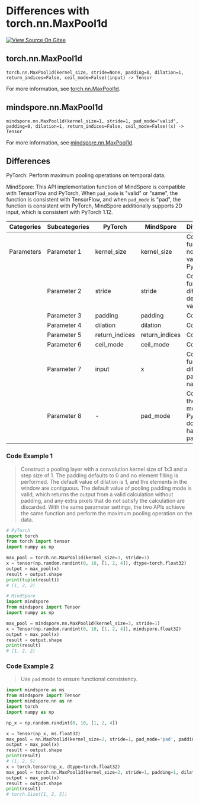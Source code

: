 # Differences with torch.nn.MaxPool1d

[![View Source On Gitee](https://mindspore-website.obs.cn-north-4.myhuaweicloud.com/website-images/r2.3.2/resource/_static/logo_source_en.svg)](https://gitee.com/mindspore/docs/blob/r2.3.2/docs/mindspore/source_en/note/api_mapping/pytorch_diff/MaxPool1d.md)

## torch.nn.MaxPool1d

```text
torch.nn.MaxPool1d(kernel_size, stride=None, padding=0, dilation=1, return_indices=False, ceil_mode=False)(input) -> Tensor
```

For more information, see [torch.nn.MaxPool1d](https://pytorch.org/docs/1.8.1/generated/torch.nn.MaxPool1d.html).

## mindspore.nn.MaxPool1d

```text
mindspore.nn.MaxPool1d(kernel_size=1, stride=1, pad_mode="valid", padding=0, dilation=1, return_indices=False, ceil_mode=False)(x) -> Tensor
```

For more information, see [mindspore.nn.MaxPool1d](https://www.mindspore.cn/docs/en/r2.3.2/api_python/nn/mindspore.nn.MaxPool1d.html).

## Differences

PyTorch: Perform maximum pooling operations on temporal data.

MindSpore: This API implementation function of MindSpore is compatible with TensorFlow and PyTorch, When `pad_mode` is "valid" or "same", the function is consistent with TensorFlow, and when `pad_mode` is "pad", the function is consistent with PyTorch, MindSpore additionally supports 2D input, which is consistent with PyTorch 1.12.

| Categories | Subcategories |PyTorch | MindSpore | Difference |
| --- | --- | --- | --- |---|
|Parameters | Parameter 1 | kernel_size | kernel_size | Consistent function, no default values for PyTorch |
| | Parameter 2 | stride | stride | Consistent function, different default value  |
| | Parameter 3 | padding |padding | Consistent |
| | Parameter 4 | dilation | dilation | Consistent |
| | Parameter 5 | return_indices | return_indices | Consistent |
| | Parameter 6 | ceil_mode | ceil_mode | Consistent |
| | Parameter 7 | input | x | Consistent function, different parameter names |
| | Parameter 8 | - | pad_mode | Control the filling mode, and PyTorch does not have this parameter |

### Code Example 1

> Construct a pooling layer with a convolution kernel size of 1x3 and a step size of 1. The padding defaults to 0 and no element filling is performed. The default value of dilation is 1, and the elements in the window are contiguous. The default value of pooling padding mode is valid, which returns the output from a valid calculation without padding, and any extra pixels that do not satisfy the calculation are discarded. With the same parameter settings, the two APIs achieve the same function and perform the maximum pooling operation on the data.

```python
# PyTorch
import torch
from torch import tensor
import numpy as np

max_pool = torch.nn.MaxPool1d(kernel_size=3, stride=1)
x = tensor(np.random.randint(0, 10, [1, 2, 4]), dtype=torch.float32)
output = max_pool(x)
result = output.shape
print(tuple(result))
# (1, 2, 2)

# MindSpore
import mindspore
from mindspore import Tensor
import numpy as np

max_pool = mindspore.nn.MaxPool1d(kernel_size=3, stride=1)
x = Tensor(np.random.randint(0, 10, [1, 2, 4]), mindspore.float32)
output = max_pool(x)
result = output.shape
print(result)
# (1, 2, 2)
```

### Code Example 2

> Use `pad` mode to ensure functional consistency.

```python
import mindspore as ms
from mindspore import Tensor
import mindspore.nn as nn
import torch
import numpy as np

np_x = np.random.randint(0, 10, [1, 2, 4])

x = Tensor(np_x, ms.float32)
max_pool = nn.MaxPool1d(kernel_size=2, stride=1, pad_mode='pad', padding=1, dilation=1, return_indices=False)
output = max_pool(x)
result = output.shape
print(result)
# (1, 2, 5)
x = torch.tensor(np_x, dtype=torch.float32)
max_pool = torch.nn.MaxPool1d(kernel_size=2, stride=1, padding=1, dilation=1, return_indices=False)
output = max_pool(x)
result = output.shape
print(result)
# torch.Size([1, 2, 5])
```